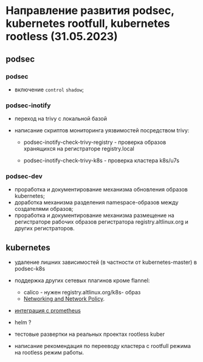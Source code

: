 # Направление развития podsec, kubernetes rootfull, kubernetes rootless (31.05.2023)

## podsec

### podsec

- включение `control` `shadow`;

### podsec-inotify

- переход на trivy с локальной базой

- написание скриптов мониторинга уязвимостей посредством trivy:

  * podsec-inotify-check-trivy-registry - проверка образов хранящихся на регистраторе registry.local

  * podsec-inotify-check-trivy-k8s - проверка кластера k8s/u7s

### podsec-dev

- проработка и документирование механизма обновления образов kubernetes;
- доработка механизма разделения namespace-образов между создателями образов; 
- проработка и документирование механизма размещение на регистраторе рабочих образов регистратора registry.altlinux.org и других регистраторов.

## kubernetes

- удаление лишних зависимостей (в частности от kubernetes-master) в podsec-k8s

- поддержка других сетевых плагинов кроме flannel:
  * calico - нужен registry.altlinux.org/k8s- образ
  * [Networking and Network Policy](https://kubernetes.io/docs/concepts/cluster-administration/addons/#networking-and-network-policy).

- [интеграция с prometheus](https://kubernetes.io/docs/concepts/cluster-administration/addons/#networking-and-network-policy)

- helm ?

- тестовые развертки на реальных проектах rootless kuber

- написание рекомендация по перееводу кластера с rootfull режима на rootless режим работы.


